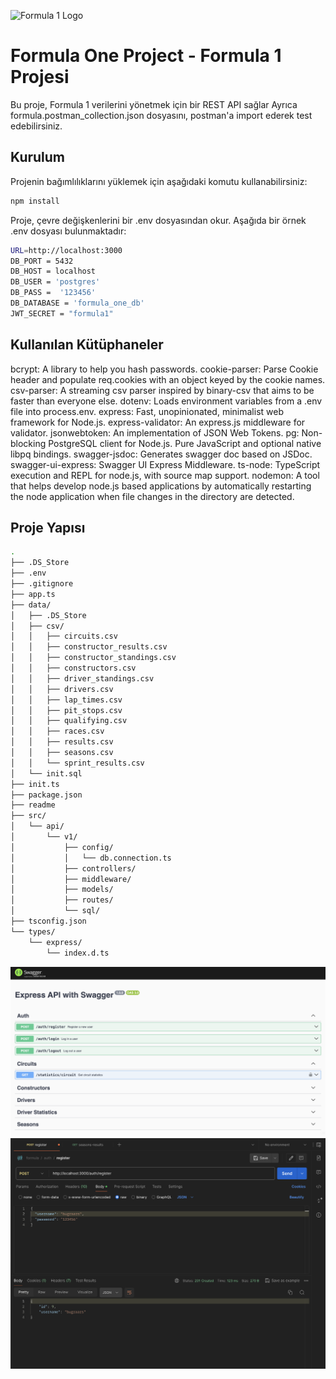 ![Formula 1 Logo](https://upload.wikimedia.org/wikipedia/commons/3/33/F1.svg)

# Formula One Project - Formula 1 Projesi
Bu proje, Formula 1 verilerini yönetmek için bir REST API sağlar
Ayrıca formula.postman_collection.json dosyasını, postman'a import ederek test edebilirsiniz.

## Kurulum

Projenin bağımlılıklarını yüklemek için aşağıdaki komutu kullanabilirsiniz:

```sh 
npm install
```

Proje, çevre değişkenlerini bir .env dosyasından okur. Aşağıda bir örnek .env dosyası bulunmaktadır:

```sh
URL=http://localhost:3000
DB_PORT = 5432
DB_HOST = localhost
DB_USER = 'postgres'
DB_PASS =  '123456'
DB_DATABASE = 'formula_one_db'
JWT_SECRET = "formula1"
```

## Kullanılan Kütüphaneler
bcrypt: A library to help you hash passwords.
cookie-parser: Parse Cookie header and populate req.cookies with an object keyed by the cookie names.
csv-parser: A streaming csv parser inspired by binary-csv that aims to be faster than everyone else.
dotenv: Loads environment variables from a .env file into process.env.
express: Fast, unopinionated, minimalist web framework for Node.js.
express-validator: An express.js middleware for validator.
jsonwebtoken: An implementation of JSON Web Tokens.
pg: Non-blocking PostgreSQL client for Node.js. Pure JavaScript and optional native libpq bindings.
swagger-jsdoc: Generates swagger doc based on JSDoc.
swagger-ui-express: Swagger UI Express Middleware.
ts-node: TypeScript execution and REPL for node.js, with source map support.
nodemon: A tool that helps develop node.js based applications by automatically restarting the node application when file changes in the directory are detected.

## Proje Yapısı
```sh
.
├── .DS_Store
├── .env
├── .gitignore
├── app.ts
├── data/
│   ├── .DS_Store
│   ├── csv/
│   │   ├── circuits.csv
│   │   ├── constructor_results.csv
│   │   ├── constructor_standings.csv
│   │   ├── constructors.csv
│   │   ├── driver_standings.csv
│   │   ├── drivers.csv
│   │   ├── lap_times.csv
│   │   ├── pit_stops.csv
│   │   ├── qualifying.csv
│   │   ├── races.csv
│   │   ├── results.csv
│   │   ├── seasons.csv
│   │   └── sprint_results.csv
│   └── init.sql
├── init.ts
├── package.json
├── readme
├── src/
│   └── api/
│       └── v1/
│           ├── config/
│           │   └── db.connection.ts
│           ├── controllers/
│           ├── middleware/
│           ├── models/
│           ├── routes/
│           └── sql/
├── tsconfig.json
└── types/
    └── express/
        └── index.d.ts
```
![Swagger](./swagger.png)
![Postman](./postman.png)
